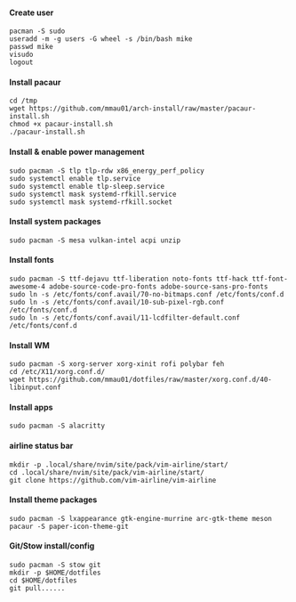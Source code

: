 #### Create user
```
pacman -S sudo
useradd -m -g users -G wheel -s /bin/bash mike
passwd mike
visudo
logout
```

#### Install pacaur
```
cd /tmp
wget https://github.com/mmau01/arch-install/raw/master/pacaur-install.sh
chmod +x pacaur-install.sh
./pacaur-install.sh
```

#### Install & enable power management
```
sudo pacman -S tlp tlp-rdw x86_energy_perf_policy
sudo systemctl enable tlp.service
sudo systemctl enable tlp-sleep.service
sudo systemctl mask systemd-rfkill.service
sudo systemctl mask systemd-rfkill.socket
```

#### Install system packages
```
sudo pacman -S mesa vulkan-intel acpi unzip
```

#### Install fonts
```
sudo pacman -S ttf-dejavu ttf-liberation noto-fonts ttf-hack ttf-font-awesome-4 adobe-source-code-pro-fonts adobe-source-sans-pro-fonts
sudo ln -s /etc/fonts/conf.avail/70-no-bitmaps.conf /etc/fonts/conf.d
sudo ln -s /etc/fonts/conf.avail/10-sub-pixel-rgb.conf /etc/fonts/conf.d
sudo ln -s /etc/fonts/conf.avail/11-lcdfilter-default.conf /etc/fonts/conf.d
```

#### Install WM
```
sudo pacman -S xorg-server xorg-xinit rofi polybar feh
cd /etc/X11/xorg.conf.d/
wget https://github.com/mmau01/dotfiles/raw/master/xorg.conf.d/40-libinput.conf
```

#### Install apps
```
sudo pacman -S alacritty
```

#### airline status bar
```
mkdir -p .local/share/nvim/site/pack/vim-airline/start/
cd .local/share/nvim/site/pack/vim-airline/start/
git clone https://github.com/vim-airline/vim-airline
```

#### Install theme packages
```
sudo pacman -S lxappearance gtk-engine-murrine arc-gtk-theme meson
pacaur -S paper-icon-theme-git
```

#### Git/Stow install/config
```
sudo pacman -S stow git
mkdir -p $HOME/dotfiles
cd $HOME/dotfiles
git pull......
```
